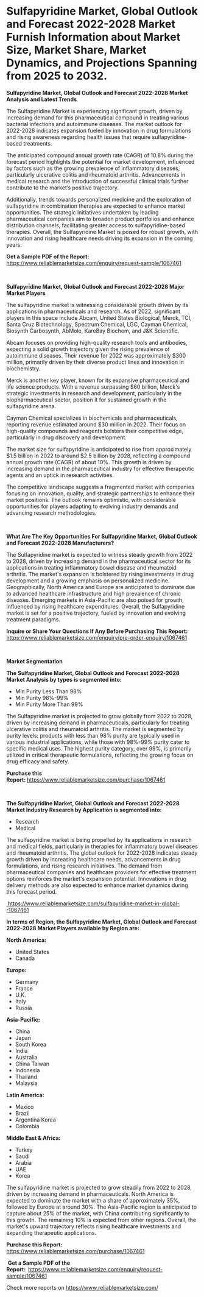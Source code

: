 <p><h1>Sulfapyridine Market, Global Outlook and Forecast 2022-2028 Market Furnish Information about Market Size, Market Share, Market Dynamics, and Projections Spanning from 2025 to 2032.</h1></p><p><strong>Sulfapyridine Market, Global Outlook and Forecast 2022-2028 Market Analysis and Latest Trends</strong></p>
<p><p>The Sulfapyridine Market is experiencing significant growth, driven by increasing demand for this pharmaceutical compound in treating various bacterial infections and autoimmune diseases. The market outlook for 2022-2028 indicates expansion fueled by innovation in drug formulations and rising awareness regarding health issues that require sulfapyridine-based treatments. </p><p>The anticipated compound annual growth rate (CAGR) of 10.8% during the forecast period highlights the potential for market development, influenced by factors such as the growing prevalence of inflammatory diseases, particularly ulcerative colitis and rheumatoid arthritis. Advancements in medical research and the introduction of successful clinical trials further contribute to the market’s positive trajectory.</p><p>Additionally, trends towards personalized medicine and the exploration of sulfapyridine in combination therapies are expected to enhance market opportunities. The strategic initiatives undertaken by leading pharmaceutical companies aim to broaden product portfolios and enhance distribution channels, facilitating greater access to sulfapyridine-based therapies. Overall, the Sulfapyridine Market is poised for robust growth, with innovation and rising healthcare needs driving its expansion in the coming years.</p></p>
<p><strong>Get a Sample PDF of the Report:&nbsp;</strong> <a href="https://www.reliablemarketsize.com/enquiry/request-sample/1067461?utm_campaign=2754&utm_medium=2&utm_source=Github&utm_content=ia&utm_term=21032025&utm_id=sulfapyridine-market-global-outlook-and-forecast-2022-2028">https://www.reliablemarketsize.com/enquiry/request-sample/1067461</a></p>
<p>&nbsp;</p>
<p><strong>Sulfapyridine Market, Global Outlook and Forecast 2022-2028 Major Market Players</strong></p>
<p><p>The sulfapyridine market is witnessing considerable growth driven by its applications in pharmaceuticals and research. As of 2022, significant players in this space include Abcam, United States Biological, Merck, TCI, Santa Cruz Biotechnology, Spectrum Chemical, LGC, Cayman Chemical, Biosynth Carbosynth, AbMole, KareBay Biochem, and J&K Scientific.</p><p>Abcam focuses on providing high-quality research tools and antibodies, expecting a solid growth trajectory given the rising prevalence of autoimmune diseases. Their revenue for 2022 was approximately $300 million, primarily driven by their diverse product lines and innovation in biochemistry.</p><p>Merck is another key player, known for its expansive pharmaceutical and life science products. With a revenue surpassing $60 billion, Merck's strategic investments in research and development, particularly in the biopharmaceutical sector, position it for sustained growth in the sulfapyridine arena.</p><p>Cayman Chemical specializes in biochemicals and pharmaceuticals, reporting revenue estimated around $30 million in 2022. Their focus on high-quality compounds and reagents bolsters their competitive edge, particularly in drug discovery and development.</p><p>The market size for sulfapyridine is anticipated to rise from approximately $1.5 billion in 2022 to around $2.5 billion by 2028, reflecting a compound annual growth rate (CAGR) of about 10%. This growth is driven by increasing demand in the pharmaceutical industry for effective therapeutic agents and an uptick in research activities.</p><p>The competitive landscape suggests a fragmented market with companies focusing on innovation, quality, and strategic partnerships to enhance their market positions. The outlook remains optimistic, with considerable opportunities for players adapting to evolving industry demands and advancing research methodologies.</p></p>
<p>&nbsp;</p>
<p><strong>What Are The Key Opportunities For Sulfapyridine Market, Global Outlook and Forecast 2022-2028 Manufacturers?</strong></p>
<p><p>The Sulfapyridine market is expected to witness steady growth from 2022 to 2028, driven by increasing demand in the pharmaceutical sector for its applications in treating inflammatory bowel disease and rheumatoid arthritis. The market's expansion is bolstered by rising investments in drug development and a growing emphasis on personalized medicine. Geographically, North America and Europe are anticipated to dominate due to advanced healthcare infrastructure and high prevalence of chronic diseases. Emerging markets in Asia-Pacific are also poised for growth, influenced by rising healthcare expenditures. Overall, the Sulfapyridine market is set for a positive trajectory, fueled by innovation and evolving treatment paradigms.</p></p>
<p><strong>Inquire or Share Your Questions If Any Before Purchasing This Report:</strong> <a href="https://www.reliablemarketsize.com/enquiry/pre-order-enquiry/1067461?utm_campaign=2754&utm_medium=2&utm_source=Github&utm_content=ia&utm_term=21032025&utm_id=sulfapyridine-market-global-outlook-and-forecast-2022-2028">https://www.reliablemarketsize.com/enquiry/pre-order-enquiry/1067461</a></p>
<p>&nbsp;</p>
<p><strong>Market Segmentation</strong></p>
<p><strong>The Sulfapyridine Market, Global Outlook and Forecast 2022-2028 Market Analysis by types is segmented into:</strong></p>
<p><ul><li>Min Purity Less Than 98%</li><li>Min Purity 98%-99%</li><li>Min Purity More Than 99%</li></ul></p>
<p><p>The Sulfapyridine market is projected to grow globally from 2022 to 2028, driven by increasing demand in pharmaceuticals, particularly for treating ulcerative colitis and rheumatoid arthritis. The market is segmented by purity levels: products with less than 98% purity are typically used in various industrial applications, while those with 98%-99% purity cater to specific medical uses. The highest purity category, over 99%, is primarily utilized in critical therapeutic formulations, reflecting the growing focus on drug efficacy and safety.</p></p>
<p><strong>Purchase this Report:&nbsp;</strong><a href="https://www.reliablemarketsize.com/purchase/1067461?utm_campaign=2754&utm_medium=2&utm_source=Github&utm_content=ia&utm_term=21032025&utm_id=sulfapyridine-market-global-outlook-and-forecast-2022-2028">https://www.reliablemarketsize.com/purchase/1067461</a></p>
<p>&nbsp;</p>
<p><strong>The Sulfapyridine Market, Global Outlook and Forecast 2022-2028 Market Industry Research by Application is segmented into:</strong></p>
<p><ul><li>Research</li><li>Medical</li></ul></p>
<p><p>The sulfapyridine market is being propelled by its applications in research and medical fields, particularly in therapies for inflammatory bowel diseases and rheumatoid arthritis. The global outlook for 2022-2028 indicates steady growth driven by increasing healthcare needs, advancements in drug formulations, and rising research initiatives. The demand from pharmaceutical companies and healthcare providers for effective treatment options reinforces the market's expansion potential. Innovations in drug delivery methods are also expected to enhance market dynamics during this forecast period.</p></p>
<p><a href="https://www.reliablemarketsize.com/sulfapyridine-market-in-global-r1067461?utm_campaign=2754&utm_medium=2&utm_source=Github&utm_content=ia&utm_term=21032025&utm_id=sulfapyridine-market-global-outlook-and-forecast-2022-2028">&nbsp;https://www.reliablemarketsize.com/sulfapyridine-market-in-global-r1067461</a></p>
<p><strong>In terms of Region, the Sulfapyridine Market, Global Outlook and Forecast 2022-2028 Market Players available by Region are:</strong></p>
<p>
    <p> <strong> North America: </strong>
        <ul>
            <li>United States</li>
            <li>Canada</li>
        </ul>
        </p> 
    <p> <strong> Europe: </strong>
        <ul>
            <li>Germany</li>
            <li>France</li>
            <li>U.K.</li>
            <li>Italy</li>
            <li>Russia</li>
        </ul>
        </p> 
    <p> <strong> Asia-Pacific: </strong>
        <ul>
            <li>China</li>
            <li>Japan</li>
            <li>South Korea</li>
            <li>India</li>
            <li>Australia</li>
            <li>China Taiwan</li>
            <li>Indonesia</li>
            <li>Thailand</li>
            <li>Malaysia</li>
        </ul>
        </p> 
    <p> <strong> Latin America: </strong>
        <ul>
            <li>Mexico</li>
            <li>Brazil</li>
            <li>Argentina Korea</li>
            <li>Colombia</li>
        </ul>
        </p> 
    <p> <strong> Middle East & Africa: </strong>
        <ul>
            <li>Turkey</li>
            <li>Saudi</li>
            <li>Arabia</li>
            <li>UAE</li>
            <li>Korea</li>
        </ul>
    </p>
    </p>
<p><p>The sulfapyridine market is projected to grow steadily from 2022 to 2028, driven by increasing demand in pharmaceuticals. North America is expected to dominate the market with a share of approximately 35%, followed by Europe at around 30%. The Asia-Pacific region is anticipated to capture about 25% of the market, with China contributing significantly to this growth. The remaining 10% is expected from other regions. Overall, the market's upward trajectory reflects rising healthcare investments and expanding therapeutic applications.</p></p>
<p><strong>Purchase this Report: </strong><a href="https://www.reliablemarketsize.com/purchase/1067461?utm_campaign=2754&utm_medium=2&utm_source=Github&utm_content=ia&utm_term=21032025&utm_id=sulfapyridine-market-global-outlook-and-forecast-2022-2028">https://www.reliablemarketsize.com/purchase/1067461</a></p>
<p>&nbsp;<strong>Get a Sample PDF of the Report:&nbsp;&nbsp;</strong><a href="https://www.reliablemarketsize.com/enquiry/request-sample/1067461?utm_campaign=2754&utm_medium=2&utm_source=Github&utm_content=ia&utm_term=21032025&utm_id=sulfapyridine-market-global-outlook-and-forecast-2022-2028">https://www.reliablemarketsize.com/enquiry/request-sample/1067461</a></p>
<p><strong></strong></p>
<p>Check more reports on <a href="https://www.reliablemarketsize.com/?utm_campaign=2754&utm_medium=2&utm_source=Github&utm_content=ia&utm_term=21032025&utm_id=sulfapyridine-market-global-outlook-and-forecast-2022-2028">https://www.reliablemarketsize.com/</a></p>